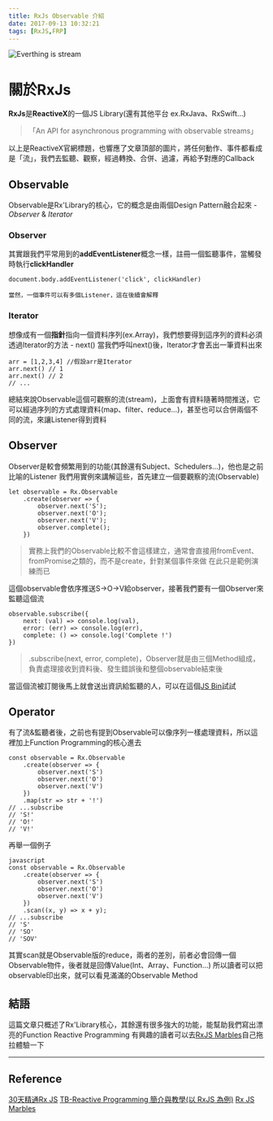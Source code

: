 ```yaml
---
title: RxJs Observable 介紹
date: 2017-09-13 10:32:21
tags: [RxJS,FRP]
---
```

![Everthing is stream](https://cdn-images-1.medium.com/max/1600/1*j-SOtxql-Sqmvj0i0TWqMg.jpeg "截自Medium")

# 關於RxJs

**RxJs**是**ReactiveX**的一個JS Library(還有其他平台 ex.RxJava、RxSwift...)
>「An API for asynchronous programming with observable streams」

以上是ReactiveX官網標題，也響應了文章頂部的圖片，將任何動作、事件都看成是「流」，我們去監聽、觀察，經過轉換、合併、過濾，再給予對應的Callback

## Observable

Observable是Rx'Library的核心，它的概念是由兩個Design Pattern融合起來 - *Observer* & *Iterator*

### Observer

其實跟我們平常用到的**addEventListener**概念一樣，註冊一個監聽事件，當觸發時執行**clickHandler**

```
document.body.addEventListener('click', clickHandler)
```

    當然，一個事件可以有多個Listener，這在後續會解釋

### Iterator

想像成有一個**指針**指向一個資料序列(ex.Array)，我們想要得到這序列的資料必須透過Iterator的方法 - next()
當我們呼叫next()後，Iterator才會丟出一筆資料出來

```
arr = [1,2,3,4] //假設arr是Iterator
arr.next() // 1
arr.next() // 2
// ...
```

總結來說Observable這個可觀察的流(stream)，上面會有資料隨著時間推送，它可以經過序列的方式處理資料(map、filter、reduce...)，甚至也可以合併兩個不同的流，來讓Listener得到資料

## Observer

Observer是較會頻繁用到的功能(其餘還有Subject、Schedulers...)，他也是之前比喻的Listener
我們用實例來講解這些，首先建立一個要觀察的流(Observable)

```
let observable = Rx.Observable
    .create(observer => {
        observer.next('S');
        observer.next('O');
        observer.next('V');
        observer.complete();
    })
```

>實務上我們的Observable比較不會這樣建立，通常會直接用fromEvent、fromPromise之類的，而不是create，針對某個事件來做
>在此只是範例演練而已

這個observable會依序推送S->O->V給observer，接著我們要有一個Observer來監聽這個流

```
observable.subscribe({
    next: (val) => console.log(val),
    error: (err) => console.log(err),
    complete: () => console.log('Complete !')
})
```

>.subscribe(next, error, complete)，Observer就是由三個Method組成，負責處理接收到資料後、發生錯誤後和整個observable結束後

當這個流被訂閱後馬上就會送出資訊給監聽的人，可以在這個[JS Bin](https://jsbin.com/ceragiwogo/edit?js,console)試試

## Operator

有了流&監聽者後，之前也有提到Observable可以像序列一樣處理資料，所以這裡加上Function Programming的核心進去

```
const observable = Rx.Observable
    .create(observer => {
        observer.next('S')
        observer.next('O')
        observer.next('V')
    })
    .map(str => str + '!')
// ...subscribe
// 'S!'
// 'O!'
// 'V!'
```

再舉一個例子

```
javascript
const observable = Rx.Observable
    .create(observer => {
        observer.next('S')
        observer.next('O')
        observer.next('V')
    })
    .scan((x, y) => x + y);
// ...subscribe
// 'S'
// 'SO'
// 'SOV'
```

其實scan就是Observable版的reduce，兩者的差別，前者必會回傳一個Observable物件，後者就是回傳Value(Int、Array、Function...)
所以讀者可以把observable印出來，就可以看見滿滿的Observable Method

## 結語

這篇文章只概述了Rx'Library核心，其餘還有很多強大的功能，能幫助我們寫出漂亮的Function Reactive Programming
有興趣的讀者可以去[RxJS Marbles](http://rxmarbles.com)自己拖拉體驗一下

***

## Reference

[30天精通Rx JS](http://ithelp.ithome.com.tw/articles/10186104)
[TB-Reactive Programming 簡介與教學(以 RxJS 為例)](http://blog.techbridge.cc/2016/05/28/reactive-programming-intro-by-rxjs/)
[Rx JS Marbles](http://rxmarbles.com)
